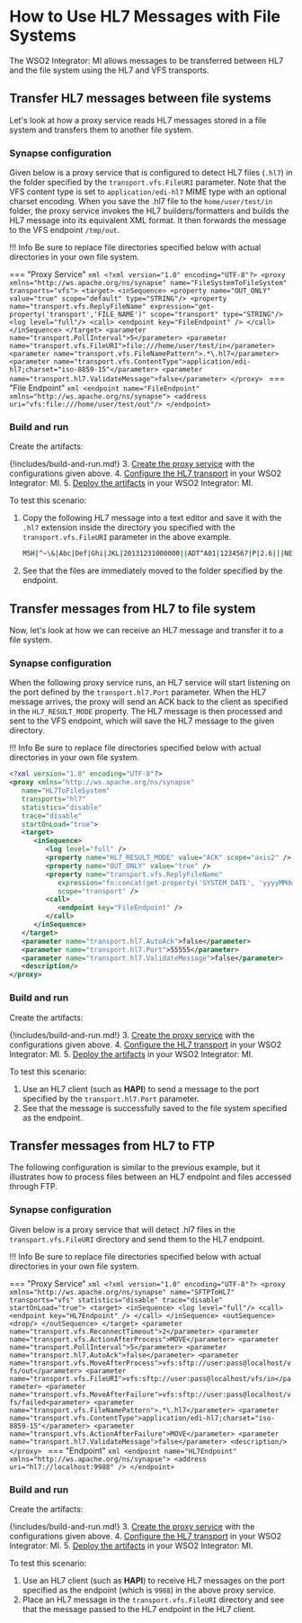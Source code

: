 # How to Use HL7 Messages with File Systems

The WSO2 Integrator: MI allows messages to be transferred between HL7 and the file system using the HL7 
and VFS transports.

## Transfer HL7 messages between file systems

Let's look at how a proxy service reads HL7 messages stored in a file system and transfers them to another file system.

### Synapse configuration

Given below is a proxy service that is configured to detect HL7 files (`.hl7`) in the folder specified by the `transport.vfs.FileURI` parameter. Note that the VFS content type is set to `application/edi-hl7` MIME type with an optional charset encoding. When you save the .hl7 file to the `home/user/test/in` folder, the proxy service invokes the HL7 builders/formatters and builds the HL7 message into its equivalent XML format. It then forwards the message to the VFS endpoint `/tmp/out`.

!!! Info
    Be sure to replace file directories specified below with actual directories in your own file system.

=== "Proxy Service"
    ```xml
    <?xml version="1.0" encoding="UTF-8"?>
    <proxy xmlns="http://ws.apache.org/ns/synapse" name="FileSystemToFileSystem" transports="vfs">
      <target>
         <inSequence>
            <property name="OUT_ONLY" value="true" scope="default" type="STRING"/>
            <property name="transport.vfs.ReplyFileName" expression="get-property('transport','FILE_NAME')" scope="transport" type="STRING"/>
            <log level="full"/>
            <call>
               <endpoint key="FileEndpoint" />
            </call>
         </inSequence>
      </target>
      <parameter name="transport.PollInterval">5</parameter>
      <parameter name="transport.vfs.FileURI">file:///home/user/test/in</parameter>
      <parameter name="transport.vfs.FileNamePattern">.*\.hl7</parameter>
      <parameter name="transport.vfs.ContentType">application/edi-hl7;charset="iso-8859-15"</parameter>
      <parameter name="transport.hl7.ValidateMessage">false</parameter>
    </proxy>
    ```
=== "File Endpoint"
    ```xml
    <endpoint name="FileEndpoint" xmlns="http://ws.apache.org/ns/synapse">
       <address uri="vfs:file:///home/user/test/out"/>
    </endpoint>
    ```

### Build and run

Create the artifacts:

{!includes/build-and-run.md!}
3. [Create the proxy service]({{base_path}}/develop/creating-artifacts/creating-a-proxy-service) with the configurations given above.
4. [Configure the HL7 transport]({{base_path}}/install-and-setup/setup/transport-configurations/configuring-transports/#configuring-the-hl7-transport) in your WSO2 Integrator: MI.
5. [Deploy the artifacts]({{base_path}}/develop/deploy-artifacts) in your WSO2 Integrator: MI.

To test this scenario:

1.	Copy the following HL7 message into a text editor and save it with the `.hl7` extension inside the directory you specified with the `transport.vfs.FileURI` parameter in the above example.

	```bash
	MSH|^~\&|Abc|Def|Ghi|JKL|20131231000000||ADT^A01|1234567|P|2.6|||NE|NE|CH|
	```
	
2.	See that the files are immediately moved to the folder specified by the endpoint.

## Transfer messages from HL7 to file system

Now, let's look at how we can receive an HL7 message and transfer it to a file system. 

### Synapse configuration

When the following proxy service runs, an HL7 service will start listening on the port defined by the `transport.hl7.Port` parameter. When the HL7 message arrives, the proxy will send an ACK back to the client as specified in the `HL7_RESULT_MODE` property. The HL7 message is then processed and sent to the VFS endpoint, which will save the HL7 message to the given directory.

!!! Info
    Be sure to replace file directories specified below with actual directories in your own file system. 

```xml
<?xml version="1.0" encoding="UTF-8"?>
<proxy xmlns="http://ws.apache.org/ns/synapse"
   name="HL7ToFileSystem"
   transports="hl7"
   statistics="disable"
   trace="disable"
   startOnLoad="true">
   <target>
      <inSequence>
         <log level="full" />
         <property name="HL7_RESULT_MODE" value="ACK" scope="axis2" />
         <property name="OUT_ONLY" value="true" />
         <property name="transport.vfs.ReplyFileName"
            expression="fn:concat(get-property('SYSTEM_DATE', 'yyyyMMdd.HHmmssSSS'), '.xml')"
            scope="transport" />
         <call>
            <endpoint key="FileEndpoint" />
         </call>
      </inSequence>
   </target>
   <parameter name="transport.hl7.AutoAck">false</parameter>
   <parameter name="transport.hl7.Port">55555</parameter>
   <parameter name="transport.hl7.ValidateMessage">false</parameter>
   <description/>
</proxy>
```

### Build and run

Create the artifacts:

{!includes/build-and-run.md!}
3. [Create the proxy service]({{base_path}}/develop/creating-artifacts/creating-a-proxy-service) with the configurations given above.
4. [Configure the HL7 transport]({{base_path}}/install-and-setup/setup/transport-configurations/configuring-transports/#configuring-the-hl7-transport) in your WSO2 Integrator: MI.
5. [Deploy the artifacts]({{base_path}}/develop/deploy-artifacts) in your WSO2 Integrator: MI.

To test this scenario: 

1.	Use an HL7 client (such as <b>HAPI</b>) to send a message to the port specified by the `transport.hl7.Port` parameter. 
2.	See that the message is successfully saved to the file system specified as the endpoint.

## Transfer messages from HL7 to FTP

The following configuration is similar to the previous example, but it illustrates how to process files between an HL7 endpoint and files accessed through FTP.

### Synapse configuration

Given below is a proxy service that will detect .hl7 files in the `transport.vfs.FileURI` directory and send them to the HL7 endpoint.

!!! Info
    Be sure to replace file directories specified below with actual directories in your own file system.

=== "Proxy Service"
    ```xml
    <?xml version="1.0" encoding="UTF-8"?>
    <proxy xmlns="http://ws.apache.org/ns/synapse"
          name="SFTPToHL7"
          transports="vfs"
          statistics="disable"
          trace="disable"
          startOnLoad="true">
       <target>
          <inSequence>
             <log level="full"/>
             <call>
                <endpoint key="HL7Endpoint" />
             </call>
          </inSequence>
          <outSequence>
             <drop/>
          </outSequence>
       </target>
       <parameter name="transport.vfs.ReconnectTimeout">2</parameter>
       <parameter name="transport.vfs.ActionAfterProcess">MOVE</parameter>
       <parameter name="transport.PollInterval">5</parameter>
       <parameter name="transport.hl7.AutoAck">false</parameter>
       <parameter name="transport.vfs.MoveAfterProcess">vfs:sftp://user:pass@localhost/vfs/out</parameter>
       <parameter name="transport.vfs.FileURI">vfs:sftp://user:pass@localhost/vfs/in</parameter>
       <parameter name="transport.vfs.MoveAfterFailure">vfs:sftp://user:pass@localhost/vfs/failed<parameter>
       <parameter name="transport.vfs.FileNamePattern">.*\.hl7</parameter>
       <parameter name="transport.vfs.ContentType">application/edi-hl7;charset="iso-8859-15"</parameter>
       <parameter name="transport.vfs.ActionAfterFailure">MOVE</parameter>
       <parameter name="transport.hl7.ValidateMessage">false</parameter>
       <description/>
    </proxy>
    ```
=== "Endpoint"
    ```xml
    <endpoint name="HL7Endpoint" xmlns="http://ws.apache.org/ns/synapse">
       <address uri="hl7://localhost:9988" />
    </endpoint>
    ```

### Build and run

Create the artifacts:

{!includes/build-and-run.md!}
3. [Create the proxy service]({{base_path}}/develop/creating-artifacts/creating-a-proxy-service) with the configurations given above.
4. [Configure the HL7 transport]({{base_path}}/install-and-setup/setup/transport-configurations/configuring-transports/#configuring-the-hl7-transport) in your WSO2 Integrator: MI.
5. [Deploy the artifacts]({{base_path}}/develop/deploy-artifacts) in your WSO2 Integrator: MI.

To test this scenario: 

1.	Use an HL7 client (such as <b>HAPI</b>) to receive HL7 messages on the port specified as the endpoint (which is `9988`) in the above proxy service. 
2.	Place an HL7 message in the `transport.vfs.FileURI` directory and see that the message passed to the HL7 endpoint in the HL7 client.

